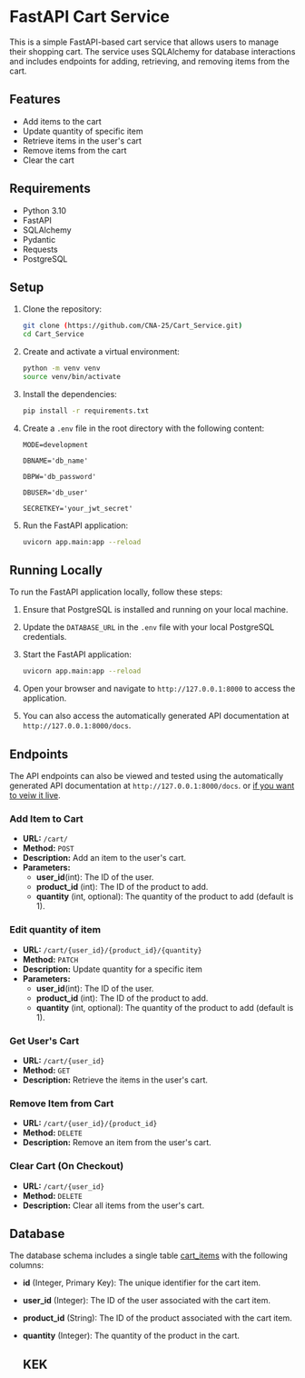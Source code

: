 # FastAPI Cart Service

This is a simple FastAPI-based cart service that allows users to manage their shopping cart. The service uses SQLAlchemy for database interactions and includes endpoints for adding, retrieving, and removing items from the cart.

## Features

- Add items to the cart
- Update quantity of specific item
- Retrieve items in the user's cart
- Remove items from the cart
- Clear the cart

## Requirements

- Python 3.10
- FastAPI
- SQLAlchemy
- Pydantic
- Requests
- PostgreSQL

## Setup

1. Clone the repository:

    ```sh
    git clone (https://github.com/CNA-25/Cart_Service.git)
    cd Cart_Service
    ```

2. Create and activate a virtual environment:

    ```sh
    python -m venv venv
    source venv/bin/activate
    ```

3. Install the dependencies:

    ```sh
    pip install -r requirements.txt
    ```

4. Create a `.env` file in the root directory with the following content:

    ```env
    MODE=development
    
    DBNAME='db_name'

    DBPW='db_password'

    DBUSER='db_user'

    SECRETKEY='your_jwt_secret'
    ```

5. Run the FastAPI application:

    ```sh
    uvicorn app.main:app --reload
    ```

## Running Locally

To run the FastAPI application locally, follow these steps:

1. Ensure that PostgreSQL is installed and running on your local machine.
2. Update the `DATABASE_URL` in the `.env` file with your local PostgreSQL credentials.
3. Start the FastAPI application:

    ```sh
    uvicorn app.main:app --reload
    ```

4. Open your browser and navigate to `http://127.0.0.1:8000` to access the application.
5. You can also access the automatically generated API documentation at `http://127.0.0.1:8000/docs`.

## Endpoints

The API endpoints can also be viewed and tested using the automatically generated API documentation at `http://127.0.0.1:8000/docs`. or [if you want to veiw it live](https://cart-service-git-cart-service.2.rahtiapp.fi/docs).

### Add Item to Cart

- **URL:** `/cart/`
- **Method:** `POST`
- **Description:** Add an item to the user's cart.
- **Parameters:**
  - __user_id__(int): The ID of the user.
  - __product_id__ (int): The ID of the product to add.
  - __quantity__ (int, optional): The quantity of the product to add (default is 1).
 
### Edit quantity of item
- **URL:** `/cart/{user_id}/{product_id}/{quantity}`
- **Method:** `PATCH`
- **Description:** Update quantity for a specific item
- **Parameters:**
  - __user_id__(int): The ID of the user.
  - __product_id__ (int): The ID of the product to add.
  - __quantity__ (int, optional): The quantity of the product to add (default is 1).

### Get User's Cart

- **URL:** `/cart/{user_id}`
- **Method:** `GET`
- **Description:** Retrieve the items in the user's cart.

### Remove Item from Cart

- **URL:** `/cart/{user_id}/{product_id}`
- **Method:** `DELETE`
- **Description:** Remove an item from the user's cart.

### Clear Cart (On Checkout)

- **URL:** `/cart/{user_id}`
- **Method:** `DELETE`
- **Description:** Clear all items from the user's cart.

## Database

The database schema includes a single table [cart_items](./app/database.py) with the following columns:

- __id__ (Integer, Primary Key): The unique identifier for the cart item.
- __user_id__ (Integer): The ID of the user associated with the cart item.
- __product_id__ (String): The ID of the product associated with the cart item.
- __quantity__ (Integer): The quantity of the product in the cart.

  ## KEK

